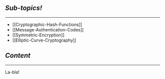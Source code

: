## *Sub-topics!*
---
* [[Cryptographic-Hash-Functions]]
* [[Message-Authentication-Codes]]
* [[Symmetric-Encryption]]
* [[Elliptic-Curve-Cryptography]]
## *Content*
---
La-bla!